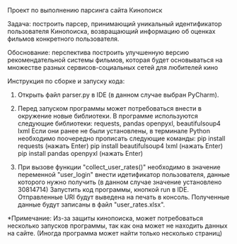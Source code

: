 Проект по выполнению парсинга сайта Кинопоиск

Задача: построить парсер, принимающий уникальный идентификатор пользователя Кинопоиска, возвращающий информацию об оценках фильмов конкретного пользователя.

Обоснование: перспектива построить улучшенную версию рекомендательной системы фильмов, которая будет основываться на множестве разных сервисов-социальных сетей для любителей кино

Инструкция по сборке и запуску кода:

1. Открыть файл parser.py в IDE (в данном случае выбран PyCharm).
2. Перед запуском программы может потребоваться внести в окружение новые библиотеки. В программе используются следующие библиотеки: requests, pandas openpyxl, beautifulsoup4 lxml
    Если они ранее не были установлены, в терминале Python необходимо поочередно прописать следующие команды:
      pip install requests (нажать Enter)
      pip install beautifulsoup4 lxml (нажать Enter)
      pip install pandas openpyxl (нажать Enter)

3. При вызове функции "collect_user_rates()" необходимо в значение переменной "user_login" внести идетификатор пользователя, данные которого нужно получить (в данном случае значение установлено 30814714)
Запустить код программы, кнопкой run в IDE.
Отправленные URI будут выведена на печать в консоль.
Полученные данные будут записаны в файл "user_rates.xlsx".

*Примечание: Из-за защиты кинопоиска, может потребоваться несколько запусков программы, так как она может не находить данных на сайте. (Иногда программа может найти только несколько страниц)
